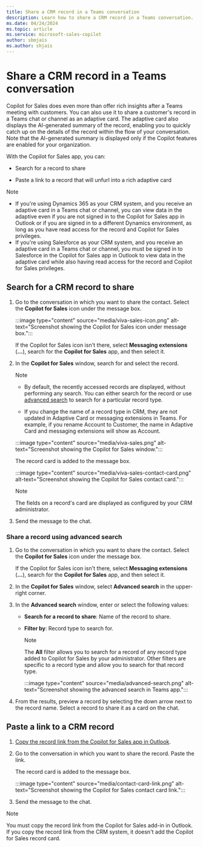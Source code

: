 ```yaml
---
title: Share a CRM record in a Teams conversation
description: Learn how to share a CRM record in a Teams conversation.
ms.date: 04/24/2024
ms.topic: article
ms.service: microsoft-sales-copilot
author: sbmjais
ms.author: shjais
---
```


# Share a CRM record in a Teams conversation

Copilot for Sales does even more than offer rich insights after a Teams meeting with customers. You can also use it to share a customer's record in a Teams chat or channel as an adaptive card. The adaptive card also displays the AI-generated summary of the record, enabling you to quickly catch up on the details of the record within the flow of your conversation. Note that the AI-generated summary is displayed only if the Copilot features are enabled for your organization.

With the Copilot for Sales app, you can:

- Search for a record to share

- Paste a link to a record that will unfurl into a rich adaptive card

> [!NOTE]
> - If you're using Dynamics 365 as your CRM system, and you receive an adaptive card in a Teams chat or channel, you can view data in the adaptive even if you are not signed in to the Copilot for Sales app in Outlook or if you are signed in to a different Dynamics environment, as long as you have read access for the record and Copilot for Sales privileges.
> - If you're using Salesforce as your CRM system, and you receive an adaptive card in a Teams chat or channel, you must be signed in to Salesforce in the Copilot for Sales app in Outlook to view data in the adaptive card while also having read access for the record and Copilot for Sales privileges.

## Search for a CRM record to share

1. Go to the conversation in which you want to share the contact. Select the **Copilot for Sales** icon under the message box.

   :::image type="content" source="media/viva-sales-icon.png" alt-text="Screenshot showing the Copilot for Sales icon under message box.":::

    If the Copilot for Sales icon isn't there, select **Messaging extensions** (**...**), search for the **Copilot for Sales** app, and then select it.

1. In the **Copilot for Sales** window, search for and select the record.

   > [!NOTE]
   >
   > - By default, the recently accessed records are displayed, without performing any search. You can either search for the record or use [advanced search](#share-a-record-using-advanced-search) to search for a particular record type.
   >
   > - If you change the name of a record type in CRM, they are not updated in Adaptive Card or messaging extensions in Teams. For example, if you rename Account to Customer, the name in Adaptive Card and messaging extensions will show as Account.

   :::image type="content" source="media/viva-sales.png" alt-text="Screenshot showing the Copilot for Sales window.":::

    The record card is added to the message box.

   :::image type="content" source="media/viva-sales-contact-card.png" alt-text="Screenshot showing the Copilot for Sales contact card.":::

   > [!NOTE]
   > The fields on a record's card are displayed as configured by your CRM administrator.

1. Send the message to the chat.

### Share a record using advanced search

1. Go to the conversation in which you want to share the contact. Select the **Copilot for Sales** icon under the message box.

    If the Copilot for Sales icon isn't there, select **Messaging extensions** (**...**), search for the **Copilot for Sales** app, and then select it.

1. In the **Copilot for Sales** window, select **Advanced search** in the upper-right corner.

1. In the **Advanced search** window, enter or select the following values:

    - **Search for a record to share**: Name of the record to share.

    - **Filter by**: Record type to search for.

      > [!NOTE]
      > The **All** filter allows you to search for a record of any record type added to Copilot for Sales by your administrator. Other filters are specific to a record type and allow you to search for that record type.

      :::image type="content" source="media/advanced-search.png" alt-text="Screenshot showing the advanced search in Teams app.":::

1. From the results, preview a record by selecting the down arrow next to the record name. Select a record to share it as a card on the chat.

## Paste a link to a CRM record

1. [Copy the record link from the Copilot for Sales app in Outlook](share-link-crm-record.md).

1. Go to the conversation in which you want to share the record. Paste the link.

    The record card is added to the message box.

   :::image type="content" source="media/contact-card-link.png" alt-text="Screenshot showing the Copilot for Sales contact card link.":::

1. Send the message to the chat.

> [!NOTE]
> You must copy the record link from the Copilot for Sales add-in in Outlook. If you copy the record link from the CRM system, it doesn't add the Copilot for Sales record card.
